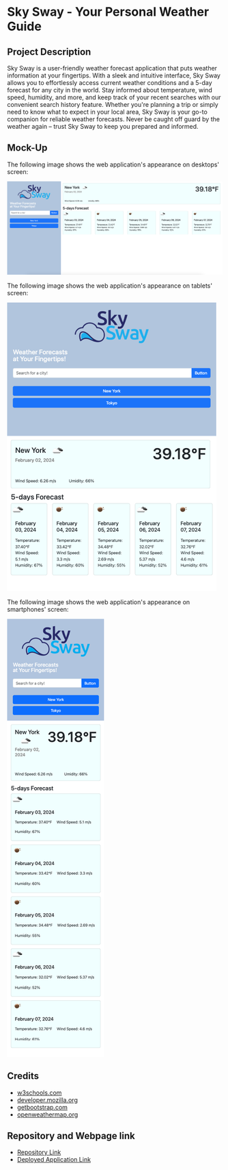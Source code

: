 # Sky Sway - Your Personal Weather Guide

## Project Description
Sky Sway is a user-friendly weather forecast application that puts weather information at your fingertips. With a sleek and intuitive interface, Sky Sway allows you to effortlessly access current weather conditions and a 5-day forecast for any city in the world. Stay informed about temperature, wind speed, humidity, and more, and keep track of your recent searches with our convenient search history feature. Whether you're planning a trip or simply need to know what to expect in your local area, Sky Sway is your go-to companion for reliable weather forecasts. Never be caught off guard by the weather again – trust Sky Sway to keep you prepared and informed.

## Mock-Up
The following image shows the web application's appearance on desktops' screen:

![Desktop screen size visualization.](./assets/images/desktop.png)


The following image shows the web application's appearance on tablets' screen:

![Tablet screen size visualization.](./assets/images/tablet.png)


The following image shows the web application's appearance on smartphones' screen:

![Smartphone screen size visualization.](./assets/images/smartphone.png)

## Credits
- [w3schools.com](https://www.w3schools.com/)
- [developer.mozilla.org](https://developer.mozilla.org/en-US/)
- [getbootstrap.com](https://getbootstrap.com/docs/5.3/getting-started/introduction/)
- [openweathermap.org](https://openweathermap.org/)

## Repository and Webpage link

- [Repository Link](https://github.com/marphco/sky-sway)
- [Deployed Application Link](https://marphco.github.io/sky-sway/)
